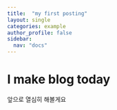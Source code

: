 ```yaml
---
title:  "my first posting"
layout: single
categories: example
author_profile: false
sidebar:
  nav: "docs"
---
```


# I make blog today
앞으로 열심히 해볼게요
